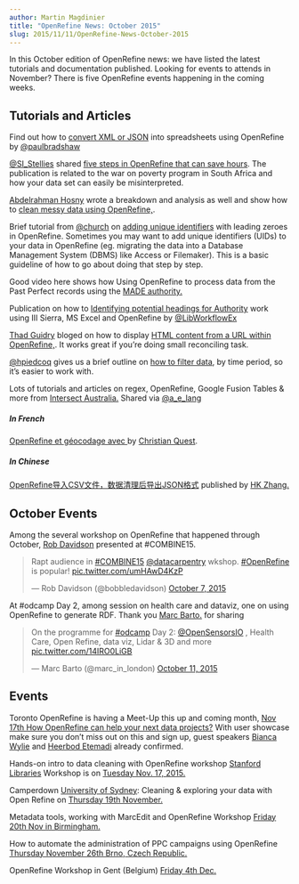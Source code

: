 ```yaml
---
author: Martin Magdinier
title: "OpenRefine News: October 2015"
slug: 2015/11/11/OpenRefine-News-October-2015 
---
```

In this October edition of OpenRefine news: we have listed the latest tutorials and documentation published. Looking for events to attends in November? There is five OpenRefine events happening in the coming weeks. 


## Tutorials and Articles 

Find out how to [convert XML or JSON](http://onlinejournalismblog.com/2015/10/21/how-to-convert-xml-or-json-into-spreadsheets-using-open-refine/)  into spreadsheets using OpenRefine by [@paulbradshaw](https://twitter.com/paulbradshaw)

[@SI_Stellies](https://twitter.com/SI_Stellies) shared [five steps in OpenRefine that can save hours](http://code4sa.org/2015/10/09/OpenRefine-5-steps.html). The publication is related to the war on poverty program in South Africa and how your data set can easily be misinterpreted. 

[Abdelrahman Hosny](http://abdelrahmanhosny.com/) wrote a breakdown and analysis as well and show how to [clean messy data using OpenRefine,](http://abdelrahmanhosny.com/2015/10/07/cleaning-messy-data-using-open-refine/).

Brief tutorial from [@church](https://twitter.com/church_c) on [adding unique identifiers](http://www.christophermchurch.com/adding-unique-identifiers-in-openrefine/) with leading zeroes in OpenRefine. Sometimes you may want to add unique identifiers (UIDs) to your data in OpenRefine (eg. migrating the data into a Database Management System (DBMS) like Access or Filemaker). This is a basic guideline of how to go about doing that step by step. 

Good video here shows how Using OpenRefine to process data from the Past Perfect records using the [MADE authority.](https://vimeo.com/139751008)  

Publication on how to [Identifying potential headings for Authority](http://epublications.marquette.edu/lib_fac/81/) work using III Sierra, MS Excel and OpenRefine by [@LibWorkflowEx](https://twitter.com/LibWorkflowEx) 

[Thad Guidry](https://twitter.com/thadguidry) bloged on how to display [HTML content from a URL within OpenRefine,](http://savetheworldnotyourmoney.blogspot.ca/2015/10/display-html-content-from-url-within.html). It works great if you’re doing small reconciling task.

[@hpiedcoq](https://twitter.com/hpiedcoq) gives us a brief outline on [how to filter data](http://oh-w.tf/post/131481133375/openrefine-filter-data-by-period-of-time), by time period, so it’s easier to work with.

Lots of tutorials and articles on regex, OpenRefine, Google Fusion Tables & more from [Intersect Australia.](http://www.intersect.org.au/course-resources) Shared via [@a_e_lang](https://twitter.com/a_e_lang)

##### In French

 [OpenRefine et géocodage avec ](https://cquest.hackpad.com/OpenRefine-et-gocodage-avec-adresse.data.gouv.fr-PCbRafrVuef) by [Christian Quest](https://cquest.hackpad.com/ep/profile/qnmPcumtxjo).
 
##### In Chinese
 
[OpenRefine导入CSV文件，数据清理后导出JSON格式](http://www.cnblogs.com/1zhk/p/4790100.html) published by [HK Zhang.](http://www.cnblogs.com/1zhk/)
 
## October Events

Among the several workshop on OpenRefine that happened through October, [Rob Davidson](https://twitter.com/bobbledavidson) presented at #COMBINE15. 

<blockquote class="twitter-tweet" lang="en"><p lang="en" dir="ltr">Rapt audience in <a href="https://twitter.com/hashtag/COMBINE15?src=hash">#COMBINE15</a> <a href="https://twitter.com/datacarpentry">@datacarpentry</a> wkshop. <a href="https://twitter.com/hashtag/OpenRefine?src=hash">#OpenRefine</a> is popular! <a href="http://t.co/umHAwD4KzP">pic.twitter.com/umHAwD4KzP</a></p>&mdash; Rob Davidson (@bobbledavidson) <a href="https://twitter.com/bobbledavidson/status/651556849636913152">October 7, 2015</a></blockquote>
<script async src="//platform.twitter.com/widgets.js" charset="utf-8"></script> 

At #odcamp Day 2, among session on health care and dataviz, one on using OpenRefine to generate RDF. Thank you [Marc Barto.](https://twitter.com/marc_in_london) for sharing

<blockquote class="twitter-tweet" lang="en"><p lang="en" dir="ltr">On the programme for <a href="https://twitter.com/hashtag/odcamp?src=hash">#odcamp</a> Day 2: <a href="https://twitter.com/OpenSensorsIO">@OpenSensorsIO</a> , Health Care,  Open Refine, data viz, Lidar &amp; 3D and more <a href="http://t.co/14IRO0LiGB">pic.twitter.com/14IRO0LiGB</a></p>&mdash; Marc Barto (@marc_in_london) <a href="https://twitter.com/marc_in_london/status/653154972880777216">October 11, 2015</a></blockquote>
<script async src="//platform.twitter.com/widgets.js" charset="utf-8"></script>



## Events

Toronto OpenRefine is having a Meet-Up this up and coming month, [Nov 17th   How OpenRefine can help your next data projects?](http://www.meetup.com/Toronto-OpenRefine-Meetup/events/226377148/?a=ra1_te) With user showcase make sure you don’t miss out on this and sign up, guest speakers [Bianca Wylie](http://twitter.com/biancawylie) and [Heerbod Etemadi](http://www.itcentralstation.com/users/heerbod-etemadi) already confirmed.

Hands-on intro to data cleaning with OpenRefine workshop [Stanford Libraries](https://twitter.com/stanfordlibs) Workshop is on [Tuesday Nov. 17, 2015.](http://library.stanford.edu/research/data-management-services/events#refine)

Camperdown [University of Sydney](https://twitter.com/sydney_uni): Cleaning & exploring your data with Open Refine on [Thursday 19th November.](http://www.eventbrite.com.au/e/usyd-cleaning-exploring-your-data-with-open-refine-registration-19037151633?ref=ebapi)  

Metadata tools, working with MarcEdit and OpenRefine Workshop [Friday 20th Nov in Birmingham.](https://catandindexgroup.wordpress.com/2015/10/27/metadata-tools-working-with-marcedit-and-openrefine/)  

How to automate the administration of PPC campaigns using OpenRefine [Thursday November 26th Brno, Czech Republic.](http://www.marketingfestival.cz/en/workshop/karel-rujzl)

OpenRefine Workshop in Gent (Belgium) [Friday 4th Dec.](http://ow.ly/TTpg3)

